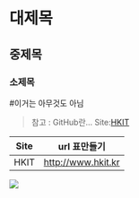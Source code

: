 # 대제목
## 중제목
### 소제목
#이거는 아무것도 아님
>참고 : GitHub란...
Site:[HKIT](http://www.hkit.kr)

|Site|url 표만들기|
|--|--|
|HKIT|http://www.hkit.kr|
<img src="https://www.google.com/images/branding/googlelogo/2x/googlelogo_color_272x92dp.png">
